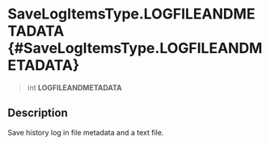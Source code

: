 SaveLogItemsType.LOGFILEANDMETADATA {#SaveLogItemsType.LOGFILEANDMETADATA}
===================================

> int **LOGFILEANDMETADATA**

Description
-----------

Save history log in file metadata and a text file.
